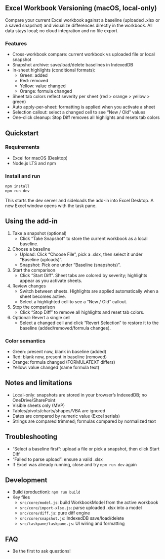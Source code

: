 ## Excel Workbook Versioning (macOS, local-only)

Compare your current Excel workbook against a baseline (uploaded .xlsx or a saved snapshot) and visualize differences directly in the workbook. All data stays local; no cloud integration and no file export.

### Features

- Cross-workbook compare: current workbook vs uploaded file or local snapshot
- Snapshot archive: save/load/delete baselines in IndexedDB
- In-sheet highlights (conditional formats):
  - Green: added
  - Red: removed
  - Yellow: value changed
  - Orange: formula changed
- Sheet tab colors reflect severity per sheet (red > orange > yellow > green)
- Auto apply-per-sheet: formatting is applied when you activate a sheet
- Selection callout: select a changed cell to see “New / Old” values
- One-click cleanup: Stop Diff removes all highlights and resets tab colors

## Quickstart

### Requirements

- Excel for macOS (Desktop)
- Node.js LTS and npm

### Install and run

```bash
npm install
npm run dev
```

This starts the dev server and sideloads the add-in into Excel Desktop. A new Excel window opens with the task pane.

## Using the add-in

1. Take a snapshot (optional)
   - Click “Take Snapshot” to store the current workbook as a local baseline.
2. Choose a baseline
   - Upload: Click “Choose File”, pick a .xlsx, then select it under “Baseline (uploads)”.
   - Snapshot: Pick one under “Baseline (snapshots)”.
3. Start the comparison
   - Click “Start Diff”. Sheet tabs are colored by severity; highlights appear as you activate sheets.
4. Review changes
   - Switch between sheets. Highlights are applied automatically when a sheet becomes active.
   - Select a highlighted cell to see a “New / Old” callout.
5. Stop the comparison
   - Click “Stop Diff” to remove all highlights and reset tab colors.
6. Optional: Revert a single cell
   - Select a changed cell and click “Revert Selection” to restore it to the baseline (added/removed/formula changes).

### Color semantics

- Green: present now, blank in baseline (added)
- Red: blank now, present in baseline (removed)
- Orange: formula changed (FORMULATEXT differs)
- Yellow: value changed (same formula text)

## Notes and limitations

- Local-only: snapshots are stored in your browser’s IndexedDB; no OneDrive/SharePoint
- Visible sheets only (MVP)
- Tables/pivots/charts/shapes/VBA are ignored
- Dates are compared by numeric value (Excel serials)
- Strings are compared trimmed; formulas compared by normalized text

## Troubleshooting

- “Select a baseline first”: upload a file or pick a snapshot, then click Start Diff
- “Failed to parse upload”: ensure a valid .xlsx
- If Excel was already running, close and try `npm run dev` again

## Development

- Build (production): `npm run build`
- Key files
  - `src/core/model.js`: build WorkbookModel from the active workbook
  - `src/core/import-xlsx.js`: parse uploaded .xlsx into a model
  - `src/core/diff.js`: pure diff engine
  - `src/core/snapshot.js`: IndexedDB save/load/delete
  - `src/taskpane/taskpane.js`: UI wiring and formatting

## FAQ

- Be the first to ask questions!
